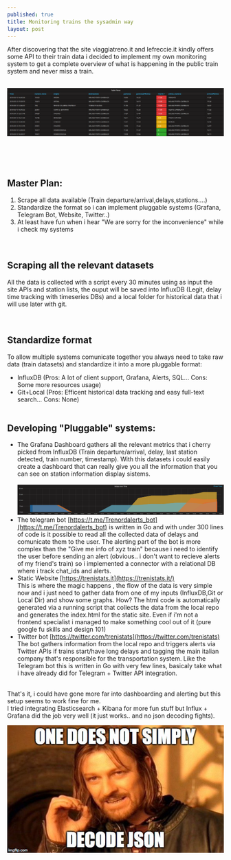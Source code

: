 ```yaml
---
published: true
title: Monitoring trains the sysadmin way
layout: post
---
```



After discovering that the site viaggiatreno.it and lefreccie.it kindly offers some API to their train data i decided to implement my own monitoring system to get a complete overview of what is happening 
in the public train system and never miss a train.<br><br>

![](https://raw.githubusercontent.com/fnzv/fnzv.github.io/master/imgs/grafana-dash.png)

<br><br><br> 
## Master Plan:
1) Scrape all data available (Train departure/arrival,delays,stations....) <br>
2) Standardize the format so i can implement pluggable systems (Grafana, Telegram Bot, Website, Twitter..)<br>
3) At least have fun when i hear "We are sorry for the inconvenience" while i check my systems<br>
<br><br>


## Scraping all the relevant datasets<br>
All the data is collected with a script every 30 minutes using as input the site APIs and station lists, the ouput will be saved into InfluxDB (Legit, delay time tracking with timeseries DBs) 
and a local folder for historical data that i will use later with git.<br>
<br><br> 


## Standardize format <br>
To allow multiple systems comunicate together you always need to take raw data (train datasets) and standardize it into a more pluggable format:
- InfluxDB  (Pros: A lot of client support, Grafana, Alerts, SQL...  Cons: Some more resources usage)
- Git+Local (Pros: Efficent historical data tracking and easy full-text search...  Cons: None)
<br><br> 


## Developing "Pluggable" systems:<br>
- The Grafana Dashboard gathers all the relevant metrics that i cherry picked from InfluxDB (Train departure/arrival, delay, last station detected, train number, timestamp).
With this datasets i could easily create a dashboard that can really give you all the information that you can see on station information display sistems.
<br><br> ![](https://raw.githubusercontent.com/fnzv/fnzv.github.io/master/imgs/delays-dash.png) <br>
- The telegram bot [https://t.me/Trenordalerts_bot](https://t.me/Trenordalerts_bot) is written in Go and with under 300 lines of code is it possible to read all the collected data of delays and comunicate them to the user.
The alerting part of the bot is more complex than the "Give me info of xyz train" because i need to identify the user before sending an alert (obvious.. i don't want to recieve alerts of my friend's train) so i implemented 
a connector with a relational DB where i track chat_ids and alerts. <br>
- Static Website [https://trenistats.it](https://trenistats.it/) <br>
This is where the magic happens [](https://d3js.org/), the flow of the data is very simple now and i just need to gather data from one of my inputs (InfluxDB,Git or Local Dir) and show some graphs.
How?
The html code is automatically generated via a running script that collects the data from the local repo and generates the index.html for the static site.
Even if i'm not a frontend specialist i managed to make something cool out of it (pure google fu skills and design 101)
- Twitter bot [https://twitter.com/trenistats](https://twitter.com/trenistats) <br>
The bot gathers information from the local repo and triggers alerts via Twitter APIs if trains start/have long delays and tagging the main italian company that's responsible for the transportation system.
Like the Telegram bot this is written in Go with very few lines, basicaly take what i have already did for Telegram + Twitter API integration.
<br><br>

That's it, i could have gone more far into dashboarding and alerting but this setup seems to work fine for me. <br>
I tried integrating Elasticsearch + Kibana for more fun stuff but Influx + Grafana did the job very well (it just works.. and no json decoding fights). <br>

<p align="center">
  <img src="https://raw.githubusercontent.com/fnzv/fnzv.github.io/master/imgs/jsonmeme.jpeg?raw=true" alt="Sublime's custom image"/>
</p>

